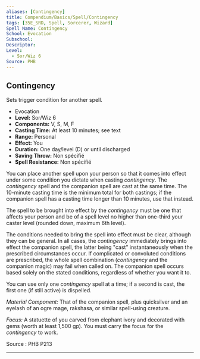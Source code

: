 ```yaml
---
aliases: [Contingency]
title: Compendium/Basics/Spell/Contingency
tags: [35E_SRD, Spell, Sorcerer, Wizard]
Spell Name: Contingency
School: Evocation
Subschool: 
Descriptor: 
Level:
  - Sor/Wiz 6
Source: PHB
---
```



## Contingency

Sets trigger condition for another spell.

*   Evocation
*   **Level:** Sor/Wiz 6
*   **Components:** V, S, M, F
*   **Casting Time:** At least 10 minutes; see text
*   **Range:** Personal
*   **Effect:** You
*   **Duration:** One day/level (D) or until discharged
*   **Saving Throw:** Non spécifié
*   **Spell Resistance:** Non spécifié

<p>You can place another spell upon your person so that it comes into effect under some condition you dictate when casting <i>contingency</i>. The <i>contingency</i> spell and the companion spell are cast at the same time. The 10-minute casting time is the minimum total for both castings; if the companion spell has a casting time longer than 10 minutes, use that instead.</p><p>The spell to be brought into effect by the <i>contingency</i> must be one that affects your person and be of a spell level no higher than one-third your caster level (rounded down, maximum 6th level).</p><p>The conditions needed to bring the spell into effect must be clear, although they can be general. In all cases, the <i>contingency</i> immediately brings into effect the companion spell, the latter being "cast" instantaneously when the prescribed circumstances occur. If complicated or convoluted conditions are prescribed, the whole spell combination (<i>contingency</i> and the companion magic) may fail when called on. The companion spell occurs based solely on the stated conditions, regardless of whether you want it to.</p><p>You can use only one <i>contingency</i> spell at a time; if a second is cast, the first one (if still active) is dispelled.</p><p><i>Material Component:</i> That of the companion spell, plus quicksilver and an eyelash of an ogre mage, rakshasa, or similar spell-using creature.</p><p><i>Focus:</i> A statuette of you carved from elephant ivory and decorated with gems (worth at least 1,500 gp). You must carry the focus for the <i>contingency</i> to work.</p>

Source : PHB P213

---
